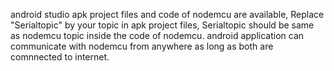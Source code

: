 android studio apk project files and code of nodemcu are available, 
Replace "Serialtopic" by your topic in apk project files,
Serialtopic should be same as nodemcu topic inside the code of nodemcu.
android application can communicate with nodemcu from anywhere as long as both are comnnected to internet.
